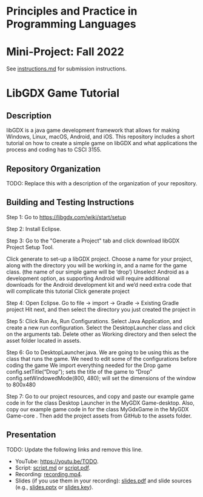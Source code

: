 # Principles and Practice in Programming Languages
# Mini-Project: Fall 2022

See [instructions.md](instructions.md) for submission instructions.

# LibGDX Game Tutorial

## Description

libGDX is a java game development framework that allows for making Windows, Linux, macOS, Android, and iOS. This repository includes a short tutorial on how to create a simple game on libGDX and what applications the process and coding has to CSCI 3155.
## Repository Organization

TODO: Replace this with a description of the organization of your repository.

## Building and Testing Instructions

Step 1: Go to https://libgdx.com/wiki/start/setup

Step 2: Install Eclipse.

Step 3: Go to the "Generate a Project" tab and click download libGDX Project Setup Tool.

Click generate to set-up a libGDX project.
Choose a name for your project, along with the directory you will be working in, and a name for the game class. (the name of our simple game will be ‘drop’)
Unselect Android as a development option, as supporting Android will require additional downloads for the Android development kit and we’d need extra code that will complicate this tutorial
Click generate project

Step 4: Open Eclipse.
Go to file -> import -> Gradle -> Existing Gradle project
Hit next, and then select the directory you just created the project in

Step 5: Click Run As, Run Configurations.
Select Java Application, and create a new run configuration.
Select the DesktopLauncher class and click on the arguments tab.
Delete other as Working directory and then select the asset folder located in assets.

Step 6: Go to DesktopLauncher.java. We are going to be using this as the class that runs the game. We need to edit some of the configurations before coding the game
We import everything needed for the Drop game
config.setTitle(“Drop”); sets the title of the game to “Drop”
config.setWindowedMode(800, 480); will set the dimensions of the window to 800x480

Step 7: Go to our project resources, and copy and paste our example game code in for the class Desktop Launcher in the MyGDX Game-desktop. Also, copy our example game code in for the class MyGdxGame in the MyGDX Game-core . Then add the project assets from GitHub to the assets folder.

## Presentation

TODO: Update the following links and remove this line.

- YouTube: https://youtu.be/TODO.
- Script: [script.md](script.md) or [script.pdf](script.pdf).
- Recording: [recording.mp4](recording.mp4).
- Slides (if you use them in your recording): [slides.pdf](slides.pdf) and slide sources (e.g., [slides.pptx](slides.pptx) or [slides.key](slides.key)).
